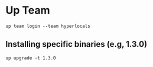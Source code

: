 # Up Team
```
up team login --team hyperlocals
```
## Installing specific binaries (e.g, 1.3.0)
```
up upgrade -t 1.3.0
```
